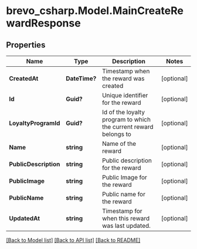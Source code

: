 # brevo_csharp.Model.MainCreateRewardResponse
## Properties

Name | Type | Description | Notes
------------ | ------------- | ------------- | -------------
**CreatedAt** | **DateTime?** | Timestamp when the reward was created | [optional] 
**Id** | **Guid?** | Unique identifier for the reward | [optional] 
**LoyaltyProgramId** | **Guid?** | Id of the loyalty program to which the current reward belongs to | [optional] 
**Name** | **string** | Name of the reward | [optional] 
**PublicDescription** | **string** | Public description for the reward | [optional] 
**PublicImage** | **string** | Public Image for the reward | [optional] 
**PublicName** | **string** | Public name for the reward | [optional] 
**UpdatedAt** | **string** | Timestamp for when this reward was last updated. | [optional] 

[[Back to Model list]](../README.md#documentation-for-models) [[Back to API list]](../README.md#documentation-for-api-endpoints) [[Back to README]](../README.md)

